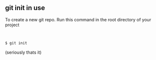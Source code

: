 ##  git init in use

To create a new git repo. Run this command in the root directory of your project

<br>

```bash
$ git init
```

(seriously thats it) <!-- .element: class="fragment" data-fragment-index="1" -->